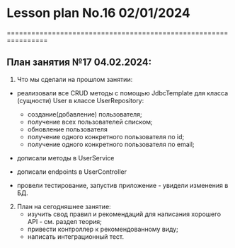 # Lesson plan No.16 02/01/2024



================================================================

## План занятия №17 04.02.2024:

1. Что мы сделали на прошлом занятии:
- реализовали все CRUD методы с помощью JdbcTemplate для класса (сущности) User в классе UserRepository:
  - создание(добавление) пользователя;
  - получение всех пользователей списком;
  - обновление пользователя
  - получение одного конкретного пользователя по id;
  - получение одного конкретного пользователя по email;

- дописали методы в UserService
- дописали endpoints в UserController
- провели тестирование, запустив приложение - увидели изменения в БД.

2. План на сегодняшнее занятие:
   - изучить свод правил и рекомендаций для написания хорошего API - см. раздел теория;
   - привести контроллер к рекомендованному виду;
   - написать интеграционный тест.







